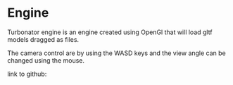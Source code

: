 # Engine
Turbonator engine is an engine created using OpenGl that will load gltf models dragged as files. 

The camera control are by using the WASD keys and the view angle can be changed using the mouse. 

link to github: 

